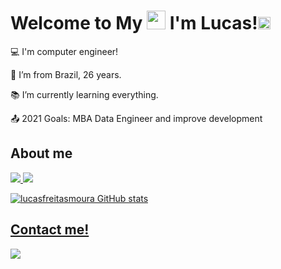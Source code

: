 # Welcome to My <img src=https://github.com/TheDudeThatCode/TheDudeThatCode/blob/master/Assets/Earth.gif width="30"> I'm Lucas!<img src=https://github.com/TheDudeThatCode/TheDudeThatCode/blob/master/Assets/Mario_Hello_Big.gif width="20"> 
 

:computer: I'm computer engineer!

:house_with_garden: I’m from Brazil, 26 years.

:books: I’m currently learning everything.

:outbox_tray: 2021 Goals: MBA Data Engineer and improve development

## About me
  
<a href=""><img src="https://img.shields.io/badge/LinkedIn-0077B5?style=for-the-badge&logo=linkedin&logoColor=white">
<a href="https://github.com/lucasfreitasmoura"><img src="https://img.shields.io/badge/GitHub-100000?style=for-the-badge&logo=github&logoColor=white">
 
![lucasfreitasmoura GitHub stats](https://github-readme-stats.vercel.app/api?username=lucasfreitasmoura&show_icons=true&theme=dark)
  
 
## Contact me!
  
<a href="https://api.whatsapp.com/send?phone=5534997716600&text=%5BPT%5DOl%C3%A1%2C%20estou%20visualizando%20seu%20Git-Hub%20e%20gostaria%20de%20falar%20com%20voc%C3%AA"><img src="https://img.shields.io/badge/WhatsApp-25D366?style=for-the-badge&logo=whatsapp&logoColor=white">


  



<!--
**lucasfreitasmoura/lucasfreitasmoura** is a ✨ _special_ ✨ repository because its `README.md` (this file) appears on your GitHub profile.

Here are some ideas to get you started:

- 🔭 I’m currently working on ...
- 🌱 I’m currently learning ...
- 👯 I’m looking to collaborate on ...
- 🤔 I’m looking for help with ...
- 💬 Ask me about ...
- 📫 How to reach me: ...
- 😄 Pronouns: ...
- ⚡ Fun fact: ...
-->
